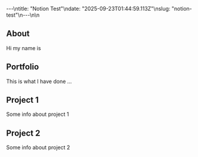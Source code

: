 ---\ntitle: "Notion Test"\ndate: "2025-09-23T01:44:59.113Z"\nslug: "notion-test"\n---\n\n
## About

Hi my name is


## Portfolio

This is what I have done …


## Project 1

Some info about project 1


## Project 2

Some info about project 2

